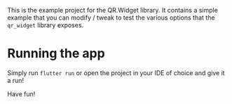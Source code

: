 This is the example project for the QR.Widget library. It contains a simple example that you can modify / tweak to test the various options that the `qr_widget` library exposes.

# Running the app

Simply run `flutter run` or open the project in your IDE of choice and give it a run!

Have fun!